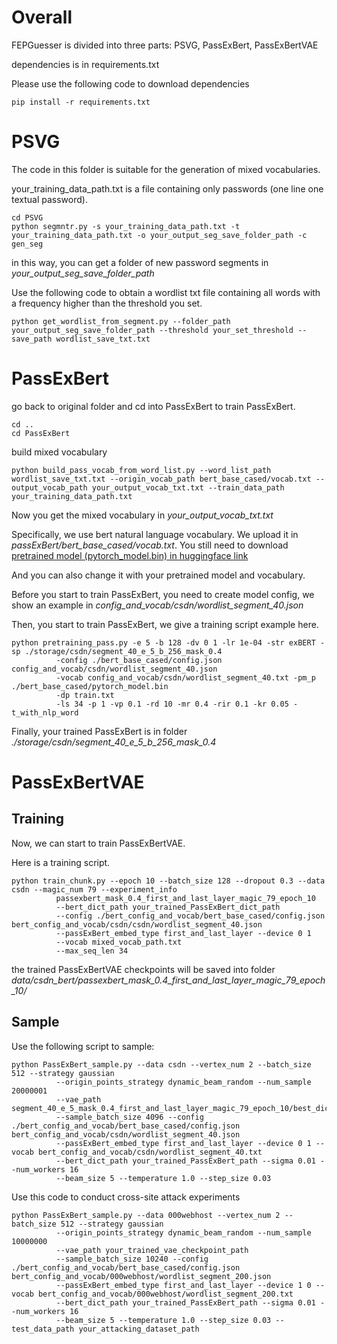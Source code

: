 # Overall
FEPGuesser is divided into three parts: PSVG, PassExBert, PassExBertVAE

dependencies is in requirements.txt

Please use the following code to download dependencies

```
pip install -r requirements.txt
```

# PSVG
The code in this folder is suitable for the generation of mixed vocabularies.

your_training_data_path.txt is a file containing only passwords (one line one textual password).

```
cd PSVG
python segmntr.py -s your_training_data_path.txt -t your_training_data_path.txt -o your_output_seg_save_folder_path -c gen_seg
```

in this way, you can get a folder of new password segments in *your_output_seg_save_folder_path*

Use the following code to obtain a wordlist txt file containing all words with a frequency higher than the threshold you set.

```
python get_wordlist_from_segment.py --folder_path your_output_seg_save_folder_path --threshold your_set_threshold --save_path wordlist_save_txt.txt
```

# PassExBert

go back to original folder and cd into PassExBert to train PassExBert.

```
cd ..
cd PassExBert
```
build mixed vocabulary
```
python build_pass_vocab_from_word_list.py --word_list_path wordlist_save_txt.txt --origin_vocab_path bert_base_cased/vocab.txt --output_vocab_path your_output_vocab_txt.txt --train_data_path your_training_data_path.txt
```

Now you get the mixed vocabulary in *your_output_vocab_txt.txt*

Specifically, we use bert natural language vocabulary. We upload it in *passExBert/bert_base_cased/vocab.txt*. 
You still need to download [pretrained model (pytorch_model.bin) in huggingface link](https://huggingface.co/google-bert/bert-base-cased/tree/main)

And you can also change it with your pretrained model and vocabulary.

Before you start to train PassExBert, you need to create model config, we show an example in *config_and_vocab/csdn/wordlist_segment_40.json*

Then, you start to train PassExBert, we give a training script example here.

```
python pretraining_pass.py -e 5 -b 128 -dv 0 1 -lr 1e-04 -str exBERT -sp ./storage/csdn/segment_40_e_5_b_256_mask_0.4 
          -config ./bert_base_cased/config.json config_and_vocab/csdn/wordlist_segment_40.json 
          -vocab config_and_vocab/csdn/wordlist_segment_40.txt -pm_p ./bert_base_cased/pytorch_model.bin 
          -dp train.txt 
          -ls 34 -p 1 -vp 0.1 -rd 10 -mr 0.4 -rir 0.1 -kr 0.05 -t_with_nlp_word
```

Finally, your trained PassExBert is in folder *./storage/csdn/segment_40_e_5_b_256_mask_0.4*

# PassExBertVAE

## Training 
Now, we can start to train PassExBertVAE.

Here is a training script.

```
python train_chunk.py --epoch 10 --batch_size 128 --dropout 0.3 --data csdn --magic_num 79 --experiment_info 
          passexbert_mask_0.4_first_and_last_layer_magic_79_epoch_10 
          --bert_dict_path your_trained_PassExBert_dict_path 
          --config ./bert_config_and_vocab/bert_base_cased/config.json bert_config_and_vocab/csdn/csdn/wordlist_segment_40.json 
          --passExBert_embed_type first_and_last_layer --device 0 1 
          --vocab mixed_vocab_path.txt 
          --max_seq_len 34
```

the trained PassExBertVAE checkpoints will be saved into folder *data/csdn_bert/passexbert_mask_0.4_first_and_last_layer_magic_79_epoch_10/*

## Sample

Use the following script to sample:

```
python PassExBert_sample.py --data csdn --vertex_num 2 --batch_size 512 --strategy gaussian 
          --origin_points_strategy dynamic_beam_random --num_sample 20000001 
          --vae_path segment_40_e_5_mask_0.4_first_and_last_layer_magic_79_epoch_10/best_dict_epoch9.pt 
          --sample_batch_size 4096 --config ./bert_config_and_vocab/bert_base_cased/config.json bert_config_and_vocab/csdn/wordlist_segment_40.json 
          --passExBert_embed_type first_and_last_layer --device 0 1 --vocab bert_config_and_vocab/csdn/wordlist_segment_40.txt 
          --bert_dict_path your_trained_PassExBert_path --sigma 0.01 --num_workers 16 
          --beam_size 5 --temperature 1.0 --step_size 0.03
```


Use this code to conduct cross-site attack experiments

```
python PassExBert_sample.py --data 000webhost --vertex_num 2 --batch_size 512 --strategy gaussian 
          --origin_points_strategy dynamic_beam_random --num_sample 10000000 
          --vae_path your_trained_vae_checkpoint_path
          --sample_batch_size 10240 --config ./bert_config_and_vocab/bert_base_cased/config.json bert_config_and_vocab/000webhost/wordlist_segment_200.json 
          --passExBert_embed_type first_and_last_layer --device 1 0 --vocab bert_config_and_vocab/000webhost/wordlist_segment_200.txt 
          --bert_dict_path your_trained_PassExBert_path --sigma 0.01 --num_workers 16 
          --beam_size 5 --temperature 1.0 --step_size 0.03 --test_data_path your_attacking_dataset_path
```